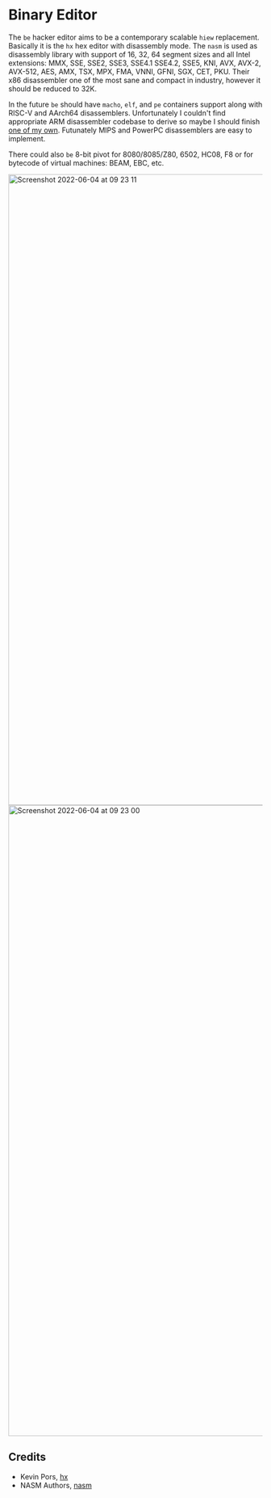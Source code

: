 Binary Editor
=============

The `be` hacker editor aims to be a contemporary scalable `hiew` replacement.
Basically it is the `hx` hex editor with disassembly mode.
The `nasm` is used as disassembly library with support of 16, 32, 64
segment sizes and all Intel extensions:
MMX, SSE, SSE2, SSE3, SSE4.1 SSE4.2, SSE5, KNI, AVX, AVX-2, AVX-512,
AES, AMX, TSX, MPX, FMA, VNNI, GFNI, SGX, CET, PKU.
Their x86 disassembler one of the most sane and compact in industry, however it should be reduced to 32K.

In the future `be` should have `macho`, `elf`, and `pe` containers
support along with RISC-V and AArch64 disassemblers.
Unfortunately I couldn't find appropriate ARM disassembler codebase to derive
so maybe I should finish <a href="https://tonpa.guru/stream/2019/2019-06-09%20A64%20Assembler.htm">one of my own</a>. Futunately MIPS and PowerPC disassemblers are easy to implement.

There could also `be` 8-bit pivot for 8080/8085/Z80, 6502, HC08, F8 or for bytecode of virtual machines: BEAM, EBC, etc.

<img width="1250" alt="Screenshot 2022-06-04 at 09 23 11" src="https://user-images.githubusercontent.com/144776/171987389-7cafd20d-cdd7-4f39-9c1e-20c40915cc13.png">

<img width="1250" alt="Screenshot 2022-06-04 at 09 23 00" src="https://user-images.githubusercontent.com/144776/171987401-a0b57cd3-2c00-4a62-8df6-741f871c5087.png">


Credits
-------

* Kevin Pors, <a href="https://github.com/krpors/hx">hx</a>
* NASM Authors, <a href="https://github.com/netwide-assembler/nasm">nasm</a>
